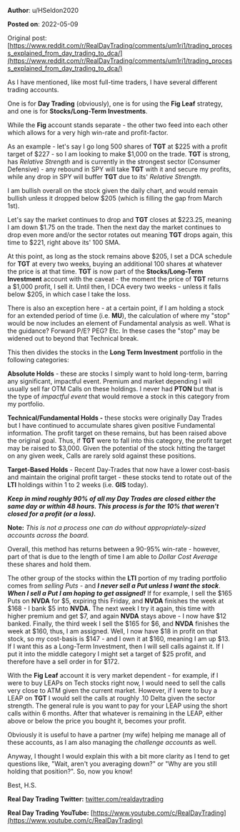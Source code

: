 **Author**: u/HSeldon2020

**Posted on**: 2022-05-09

Original post: [https://www.reddit.com/r/RealDayTrading/comments/um1ri1/trading_process_explained_from_day_trading_to_dca/](https://www.reddit.com/r/RealDayTrading/comments/um1ri1/trading_process_explained_from_day_trading_to_dca/)

As I have mentioned, like most full-time traders, I have several different trading accounts.

One is for **Day Trading** (obviously), one is for using the **Fig Leaf** strategy, and one is for **Stocks/Long-Term Investments**.

While the **Fig** account stands separate - the other two feed into each other which allows for a very high win-rate and profit-factor.

As an example - let's say I go long 500 shares of **TGT** at $225 with a profit target of $227 - so I am looking to make $1,000 on the trade. **TGT** is strong, has *Relative Strength* and is currently in the strongest sector (Consumer Defensive) - any rebound in SPY will take **TGT** with it and secure my profits, while any drop in SPY will buffer **TGT** due to its' *Relative Strength*.   

I am bullish overall on the stock given the daily chart, and would remain bullish unless it dropped below $205 (which is filling the gap from March 1st). 

Let's say the market continues to drop and **TGT** closes at $223.25, meaning I am down $1.75 on the trade. Then the next day the market continues to drop even more and/or the sector rotates out meaning **TGT** drops again, this time to $221, right above its' 100 SMA.   

At this point, as long as the stock remains above $205, I set a DCA schedule for **TGT** at every two weeks, buying an additional 100 shares at whatever the price is at that time.  **TGT** is now part of the **Stocks/Long-Term Investment** account with the caveat - the moment the price of **TGT** returns a $1,000 profit, I sell it.  Until then, I DCA every two weeks - unless it falls below $205, in which case I take the loss.

There is also an exception here - at a certain point, if I am holding a stock for an extended period of time (i.e. **MU**), the calculation of where my "stop" would be now includes an element of Fundamental analysis as well.   What is the guidance?  Forward P/E? PEG? Etc.  In these cases the "stop" may be widened out to beyond that Technical break.

This then divides the stocks in the **Long Term Investment** portfolio in the following categories:

**Absolute Holds** \- these are stocks I simply want to hold long-term, barring any significant, impactful event.   Premium and market depending I will usually sell far OTM Calls on these holdings.  I never had **PTON** but that is the type of *impactful event* that would remove a stock in this category from my portfolio.

**Technical/Fundamental Holds -** these stocks were originally Day Trades but I have continued to accumulate shares given positive Fundamental information.  The profit target on these remains, but has been raised above the original goal.  Thus, if **TGT** were to fall into this category, the profit target may be raised to $3,000.  Given the potential of the stock hitting the target on any given week, Calls are rarely sold against these positions.  

**Target-Based Holds** \- Recent Day-Trades that now have a lower cost-basis and maintain the original profit target - these stocks tend to rotate out of the **LTI** holdings within 1 to 2 weeks (i.e. **GIS** today).  

***Keep in mind roughly 90% of all my Day Trades are closed either the same day or within 48 hours.  This process is for the 10% that weren't closed for a profit (or a loss).***  

**Note:** *This is not a process one can do without appropriately-sized accounts across the board.*

Overall, this method has returns between a 90-95% win-rate - however, part of that is due to the length of time I am able to *Dollar Cost Average* these shares and hold them.  

The other group of the stocks within the **LTI** portion of my trading portfolio comes from *selling Puts* \- and ***I never sell a Put unless I want the stock***.  ***When I sell a Put I am hoping to get assigned!***  If for example, I sell the $165 Puts on **NVDA** for $5, expiring this Friday, and **NVDA** finishes the week at $168 - I bank $5 into **NVDA.**  The next week I try it again, this time with higher premium and get $7, and again **NVDA** stays above - I now have $12 banked.  Finally, the third week I sell the $165 for $6, and **NVDA** finishes the week at $160, thus, I am assigned.  Well, I now have $18 in profit on that stock, so my cost-basis is $147 - and I own it at $160, meaning I am up $13.  If I want this as a Long-Term Investment, then I will sell calls against it.  If I put it into the middle category I might set a target of $25 profit, and therefore have a sell order in for $172.

With the **Fig Leaf** account  it is very market dependent - for example, if I were to buy LEAPs on Tech stocks right now, I would need to sell the calls very close to ATM given the current market.  However, if I were to buy a LEAP on **TGT** I would sell the calls at roughly .10 Delta given the sector strength.  The general rule is you want to pay for your LEAP using the short calls within 6 months.  After that whatever is remaining in the LEAP, either above or below the price you bought it, becomes your profit.

Obviously it is useful to have a partner (my wife) helping me manage all of these accounts, as I am also managing the *challenge accounts* as well.

Anyway, I thought I would explain this with a bit more clarity as I tend to get questions like, "Wait, aren't you averaging down?" or "Why are you still holding that position?".  So, now you know!

Best, H.S.

**Real Day Trading Twitter:** [twitter.com/realdaytrading](https://twitter.com/realdaytrading)

**Real Day Trading YouTube:** [https://www.youtube.com/c/RealDayTrading](https://www.youtube.com/c/RealDayTrading)